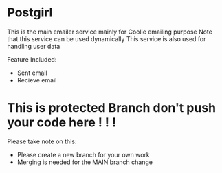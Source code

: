 # Postgirl

This is the main emailer service mainly for Coolie emailing purpose
Note that this service can be used dynamically
This service is also used for handling user data

Feature Included:

- Sent email
- Recieve email

# This is protected Branch don't push your code here ! ! !

Please take note on this:

- Please create a new branch for your own work
- Merging is needed for the MAIN branch change
